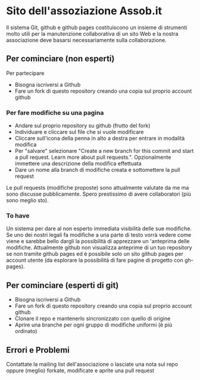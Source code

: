 # Sito dell'assoziazione Assob.it

Il sistema Git, github e github pages costituiscono un insieme di strumenti molto utili per la manutenzione collaborativa di un sito Web e la nostra associazione deve basarsi necessariamente sulla collaborazione.

## Per cominciare (non esperti)

Per partecipare
* Bisogna iscriversi a Github
* Fare un fork di questo repository creando una copia sul proprio account github
### Per fare modifiche su una pagina
* Andare sul proprio repository su github (frutto del fork)
* Individuare e cliccare sul file che si vuole modificare
* Cliccare sull'icona della penna in alto a destra per entrare in modalità modifica
* Per "salvare" selezionare "Create a new branch for this commit and start a pull request. Learn more about pull requests.".  Opzionalmente immettere una descrizione della modifica effettuata
* Dare un nome alla branch di modifiche creata e sottomettere la pull request

Le pull requests (modifiche proposte) sono attualmente valutate da me ma sono discusse pubblicamente. Spero prestissimo di avere collaboratori (più sono meglio sto).

### To have
Un sistema per dare al non esperto immediata visibilità delle sue modifiche. Se uno dei nostri legali fa modifiche a una parte di testo vorrà vedere come viene e sarebbe bello dargli la possibilità di apprezzare un 'anteprima delle modifiche. Attualmente github non visualizza anteprime di un tuo repository se non tramite github pages ed è possibile solo un sito github pages per account utente (da esplorare la possibilità di fare pagine di progetto con gh-pages).

## Per cominciare (esperti di git)
* Bisogna iscriversi a Github
* Fare un fork di questo repository creando una copia sul proprio account github
* Clonare il repo e mantenerlo sincronizzato con quello di origine
* Aprire una branche per ogni gruppo di modifiche uniformi (è più ordinato)


## Errori e Problemi

Contattate la mailing list dell'associazione o lasciate una nota sul repo oppure (meglio) forkate, modificate e aprite una pull request
